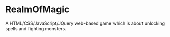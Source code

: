 # RealmOfMagic
A HTML/CSS/JavaScript/JQuery web-based game which is about unlocking spells and fighting monsters.
